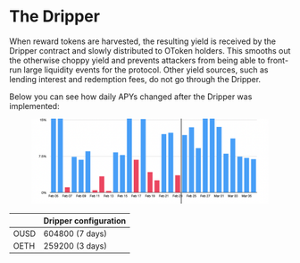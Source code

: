 # The Dripper

When reward tokens are harvested, the resulting yield is received by the Dripper contract and slowly distributed to OToken holders. This smooths out the otherwise choppy yield and prevents attackers from being able to front-run large liquidity events for the protocol. Other yield sources, such as lending interest and redemption fees, do not go through the Dripper.

Below you can see how daily APYs changed after the Dripper was implemented:

<figure><img src="../.gitbook/assets/image (1).png" alt=""><figcaption></figcaption></figure>

|      | Dripper configuration |
| ---- | --------------------- |
| OUSD | 604800 (7 days)       |
| OETH | 259200 (3 days)       |
